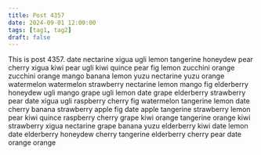 ```yaml
---
title: Post 4357
date: 2024-09-01 12:00:00
tags: [tag1, tag2]
draft: false
---
```

This is post 4357.
date
nectarine
xigua
ugli
lemon
tangerine
honeydew
pear
cherry
xigua
kiwi
pear
ugli
kiwi
quince
pear
fig
lemon
zucchini
orange
zucchini
orange
mango
banana
lemon
yuzu
nectarine
yuzu
orange
watermelon
watermelon
strawberry
nectarine
lemon
mango
fig
elderberry
honeydew
ugli
mango
grape
ugli
lemon
date
grape
elderberry
strawberry
pear
date
xigua
ugli
raspberry
cherry
fig
watermelon
tangerine
lemon
date
cherry
banana
strawberry
apple
fig
date
apple
tangerine
strawberry
lemon
pear
kiwi
quince
raspberry
cherry
grape
kiwi
orange
tangerine
orange
kiwi
strawberry
xigua
nectarine
grape
banana
yuzu
elderberry
kiwi
date
lemon
date
elderberry
honeydew
cherry
tangerine
elderberry
cherry
pear
date
orange
orange
